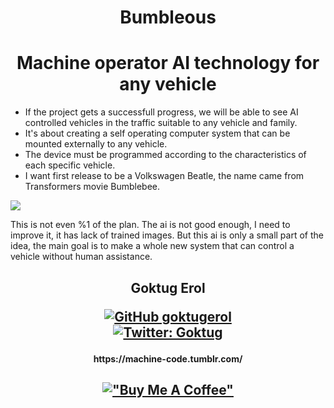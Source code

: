 
<h1 align='center'> Bumbleous </h1>

<h1 align='center'> Machine operator AI technology for any vehicle </h1> 

- If the project gets a successfull progress, we will be able to see AI controlled vehicles in the traffic suitable to any vehicle and family.
- It's about creating a self operating computer system that can be mounted externally to any vehicle.
- The device must be programmed according to the characteristics of each specific vehicle. 
- I want first release to be a Volkswagen Beatle, the name came from Transformers movie Bumblebee.
 

<img src="https://github.com/cyber9unk/Bumbleous/blob/main/screenshots/Screenshot%202022-02-19%2021.36.34.png?raw=true">

This is not even %1 of the plan. The ai is not good enough, I need to improve it, it has lack of trained images. But this ai is only a small part of the idea, the main goal is to make a whole new system that can control a vehicle without human assistance.


<h2 align='center'>
Goktug Erol

[![GitHub goktugerol](https://img.shields.io/badge/GitHub-100000?style=for-the-badge&logo=github&logoColor=white)](https://github.com/goktugerol)  
[![Twitter: Goktug](https://img.shields.io/badge/Twitter-1DA1F2?style=for-the-badge&logo=twitter&logoColor=white)](https://twitter.com/ge_dev_) </h2>
  
<h4 align='center'>
<h4 align='center'>
https://machine-code.tumblr.com/ </h4>

<h2 align='center'>

[!["Buy Me A Coffee"](https://www.buymeacoffee.com/assets/img/custom_images/orange_img.png)](https://www.buymeacoffee.com/cyber9unk) </h2>
